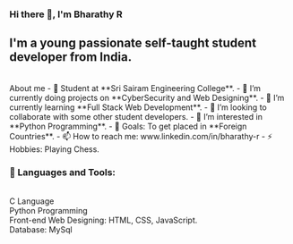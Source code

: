 ### Hi there 👋, I'm Bharathy R 
<h2> I'm a young passionate self-taught student developer from India. </h2>
<br>About me
- 🌱 Student at **Sri Sairam Engineering College**.
- 🔭 I’m currently doing projects on **CyberSecurity and Web Designing**.
- 🌱 I’m currently learning **Full Stack Web Development**.
- 👯 I’m looking to collaborate with some other student developers.  
- 🤔 I’m interested in **Python Programming**.
- 🥅 Goals: To get placed in **Foreign Countries**.
- 📫 How to reach me: www.linkedin.com/in/bharathy-r
- ⚡ Hobbies: Playing Chess.
<h3> 🚀 Languages and Tools: </h3>
<br> C Language
<br> Python Programming
<br> Front-end Web Designing: HTML, CSS, JavaScript.
<br> Database: MySql 
 

